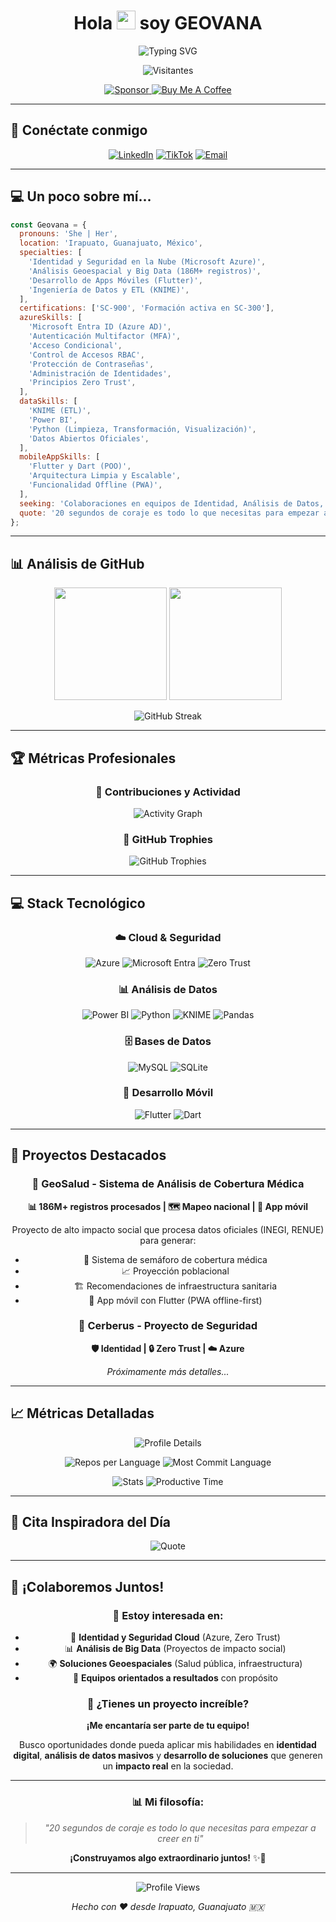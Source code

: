 <h1 align="center">Hola <img src="https://raw.githubusercontent.com/MartinHeinz/MartinHeinz/master/wave.gif" width="30px" height="30px" /> soy GEOVANA</h1>

<div align="center">
  <img src="https://readme-typing-svg.herokuapp.com?font=Fira+Code&pause=1000&color=00D9FF&center=true&vCenter=true&width=435&lines=Azure+Identity+%26+Cloud+Security+Specialist" alt="Typing SVG" />
</div>

<div align="center">

![Visitantes](https://visitor-badge.laobi.icu/badge?page_id=Geovana78.GeoSalud&style=flat-square&color=0088cc)

</div>

<!-- Botón de Patrocinio -->
<div align="center">
  <a href="https://github.com/sponsors/Geovana78">
    <img src="https://img.shields.io/badge/❤️%20Sponsor-EA4AAA?style=for-the-badge&logo=GitHub-Sponsors&logoColor=white" alt="Sponsor" />
  </a>
  <a href="https://buymeacoffee.com/geo.salud">
    <img src="https://img.shields.io/badge/Buy%20Me%20a%20Coffee-ffdd00?style=for-the-badge&logo=buy-me-a-coffee&logoColor=black" alt="Buy Me A Coffee" />
  </a>
</div>

---

## 🚀 Conéctate conmigo

<div align="center">

[![LinkedIn](https://img.shields.io/badge/LinkedIn-0077B5?style=for-the-badge&logo=linkedin&logoColor=white)](https://www.linkedin.com/in/geovana-sepulveda/)
[![TikTok](https://img.shields.io/badge/TikTok-000000?style=for-the-badge&logo=tiktok&logoColor=white)](https://www.tiktok.com/@geo.cloud?_t=ZS-8zIj8xZXjXD&_r=1)
[![Email](https://img.shields.io/badge/Email-EA4335?style=for-the-badge&logo=gmail&logoColor=white)](mailto:geovana.martinez.sepulveda@gmail.com)

</div>

---

## 💻 Un poco sobre mí...

```javascript
const Geovana = {
  pronouns: 'She | Her',
  location: 'Irapuato, Guanajuato, México',
  specialties: [
    'Identidad y Seguridad en la Nube (Microsoft Azure)',
    'Análisis Geoespacial y Big Data (186M+ registros)',
    'Desarrollo de Apps Móviles (Flutter)',
    'Ingeniería de Datos y ETL (KNIME)',
  ],
  certifications: ['SC-900', 'Formación activa en SC-300'],
  azureSkills: [
    'Microsoft Entra ID (Azure AD)',
    'Autenticación Multifactor (MFA)',
    'Acceso Condicional',
    'Control de Accesos RBAC',
    'Protección de Contraseñas',
    'Administración de Identidades',
    'Principios Zero Trust',
  ],
  dataSkills: [
    'KNIME (ETL)',
    'Power BI',
    'Python (Limpieza, Transformación, Visualización)',
    'Datos Abiertos Oficiales',
  ],
  mobileAppSkills: [
    'Flutter y Dart (POO)',
    'Arquitectura Limpia y Escalable',
    'Funcionalidad Offline (PWA)',
  ],
  seeking: 'Colaboraciones en equipos de Identidad, Análisis de Datos, Seguridad Cloud o Desarrollo con Impacto Social.',
  quote: '20 segundos de coraje es todo lo que necesitas para empezar a creer en ti'
};
```

---

## 📊 Análisis de GitHub

<div align="center">
  
<img height="180em" src="https://github-readme-stats.vercel.app/api?username=Geovana78&show_icons=true&theme=tokyonight&hide_border=true&count_private=true"/>
<img height="180em" src="https://github-readme-stats.vercel.app/api/top-langs/?username=Geovana78&layout=compact&theme=tokyonight&hide_border=true&langs_count=8"/>

</div>

<div align="center">

![GitHub Streak](https://github-readme-streak-stats.herokuapp.com/?user=Geovana78&theme=tokyonight&hide_border=true)

</div>

---

## 🏆 Métricas Profesionales

<div align="center">

### 🎯 Contribuciones y Actividad
![Activity Graph](https://github-readme-activity-graph.vercel.app/graph?username=Geovana78&theme=tokyo-night&hide_border=true&area=true)

### 🏅 GitHub Trophies
![GitHub Trophies](https://github-profile-trophy.vercel.app/?username=Geovana78&theme=tokyonight&no-frame=true&no-bg=false&margin-w=4&row=2&column=4)

</div>

---

## 💻 Stack Tecnológico

<div align="center">

### ☁️ **Cloud & Seguridad**
![Azure](https://img.shields.io/badge/Azure-0078D4?style=for-the-badge&logo=microsoft-azure&logoColor=white)
![Microsoft Entra](https://img.shields.io/badge/Microsoft%20Entra-0078D4?style=for-the-badge&logo=microsoft&logoColor=white)
![Zero Trust](https://img.shields.io/badge/Zero%20Trust-FF6B35?style=for-the-badge&logo=security&logoColor=white)

### 📊 **Análisis de Datos**
![Power BI](https://img.shields.io/badge/Power%20BI-F2C811?style=for-the-badge&logo=powerbi&logoColor=black)
![Python](https://img.shields.io/badge/Python-3776AB?style=for-the-badge&logo=python&logoColor=white)
![KNIME](https://img.shields.io/badge/KNIME-FFF200?style=for-the-badge&logo=knime&logoColor=black)
![Pandas](https://img.shields.io/badge/Pandas-150458?style=for-the-badge&logo=pandas&logoColor=white)

### 🗄️ **Bases de Datos**
![MySQL](https://img.shields.io/badge/MySQL-4479A1?style=for-the-badge&logo=mysql&logoColor=white)
![SQLite](https://img.shields.io/badge/SQLite-003B57?style=for-the-badge&logo=sqlite&logoColor=white)

### 📱 **Desarrollo Móvil**
![Flutter](https://img.shields.io/badge/Flutter-02569B?style=for-the-badge&logo=flutter&logoColor=white)
![Dart](https://img.shields.io/badge/Dart-0175C2?style=for-the-badge&logo=dart&logoColor=white)

</div>

---

## 🎯 Proyectos Destacados

<div align="center">

### 🏥 GeoSalud - Sistema de Análisis de Cobertura Médica
**📊 186M+ registros procesados | 🗺️ Mapeo nacional | 📱 App móvil**

Proyecto de alto impacto social que procesa datos oficiales (INEGI, RENUE) para generar:
- 🎯 Sistema de semáforo de cobertura médica
- 📈 Proyección poblacional
- 🏗️ Recomendaciones de infraestructura sanitaria
- 📱 App móvil con Flutter (PWA offline-first)

### 🔐 Cerberus - Proyecto de Seguridad
**🛡️ Identidad | 🔒 Zero Trust | ☁️ Azure**

*Próximamente más detalles...*

</div>

---

## 📈 Métricas Detalladas

<div align="center">

![Profile Details](https://github-profile-summary-cards.vercel.app/api/cards/profile-details?username=Geovana78&theme=tokyonight)

![Repos per Language](https://github-profile-summary-cards.vercel.app/api/cards/repos-per-language?username=Geovana78&theme=tokyonight) ![Most Commit Language](https://github-profile-summary-cards.vercel.app/api/cards/most-commit-language?username=Geovana78&theme=tokyonight)

![Stats](https://github-profile-summary-cards.vercel.app/api/cards/stats?username=Geovana78&theme=tokyonight) ![Productive Time](https://github-profile-summary-cards.vercel.app/api/cards/productive-time?username=Geovana78&theme=tokyonight&utcOffset=8)

</div>

---

## 💭 Cita Inspiradora del Día

<div align="center">

![Quote](https://quotes-github-readme.vercel.app/api?type=horizontal&theme=tokyonight)

</div>

---

## 🤝 ¡Colaboremos Juntos!

<div align="center">

### 🎯 **Estoy interesada en:**
- 🔐 **Identidad y Seguridad Cloud** (Azure, Zero Trust)
- 📊 **Análisis de Big Data** (Proyectos de impacto social)  
- 🌍 **Soluciones Geoespaciales** (Salud pública, infraestructura)
- 👥 **Equipos orientados a resultados** con propósito

### 📧 **¿Tienes un proyecto increíble?**
**¡Me encantaría ser parte de tu equipo!** 

Busco oportunidades donde pueda aplicar mis habilidades en **identidad digital**, **análisis de datos masivos** y **desarrollo de soluciones** que generen un **impacto real** en la sociedad.

---

### 📊 **Mi filosofía:**
> *"20 segundos de coraje es todo lo que necesitas para empezar a creer en ti"*

**¡Construyamos algo extraordinario juntos!** ✨🚀

---

![Profile Views](https://komarev.com/ghpvc/?username=Geovana78&color=0088cc&style=flat-square&label=Profile+Views)

*Hecho con ❤️ desde Irapuato, Guanajuato 🇲🇽*

</div>
